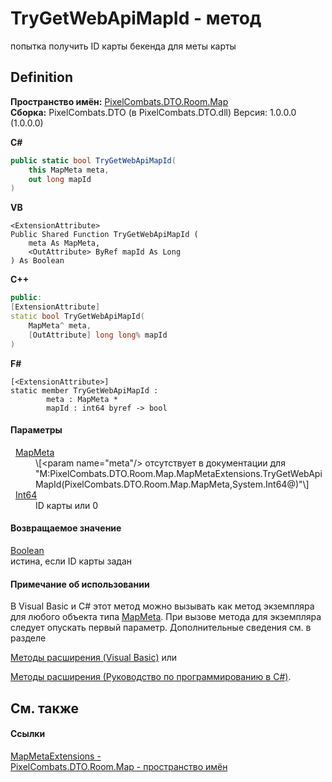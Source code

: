 # TryGetWebApiMapId - метод


попытка получить ID карты бекенда для меты карты



## Definition
**Пространство имён:** <a href="7c5eed33-2080-522a-573c-c524c805b022">PixelCombats.DTO.Room.Map</a>  
**Сборка:** PixelCombats.DTO (в PixelCombats.DTO.dll) Версия: 1.0.0.0 (1.0.0.0)

**C#**
``` C#
public static bool TryGetWebApiMapId(
	this MapMeta meta,
	out long mapId
)
```
**VB**
``` VB
<ExtensionAttribute>
Public Shared Function TryGetWebApiMapId ( 
	meta As MapMeta,
	<OutAttribute> ByRef mapId As Long
) As Boolean
```
**C++**
``` C++
public:
[ExtensionAttribute]
static bool TryGetWebApiMapId(
	MapMeta^ meta, 
	[OutAttribute] long long% mapId
)
```
**F#**
``` F#
[<ExtensionAttribute>]
static member TryGetWebApiMapId : 
        meta : MapMeta * 
        mapId : int64 byref -> bool 
```



#### Параметры
<dl><dt>  <a href="3a7bd50c-6cf5-6691-b418-805a27a4b133">MapMeta</a></dt><dd>\[&lt;param name="meta"/&gt; отсутствует в документации для "M:PixelCombats.DTO.Room.Map.MapMetaExtensions.TryGetWebApiMapId(PixelCombats.DTO.Room.Map.MapMeta,System.Int64@)"\]</dd><dt>  <a href="https://learn.microsoft.com/dotnet/api/system.int64" target="_blank" rel="noopener noreferrer">Int64</a></dt><dd>ID карты или 0</dd></dl>

#### Возвращаемое значение
<a href="https://learn.microsoft.com/dotnet/api/system.boolean" target="_blank" rel="noopener noreferrer">Boolean</a>  
истина, если ID карты задан

#### Примечание об использовании
В Visual Basic и C# этот метод можно вызывать как метод экземпляра для любого объекта типа <a href="3a7bd50c-6cf5-6691-b418-805a27a4b133">MapMeta</a>. При вызове метода для экземпляра следует опускать первый параметр. Дополнительные сведения см. в разделе <a href="https://docs.microsoft.com/dotnet/visual-basic/programming-guide/language-features/procedures/extension-methods" target="_blank" rel="noopener noreferrer">

Методы расширения (Visual Basic)</a> или <a href="https://docs.microsoft.com/dotnet/csharp/programming-guide/classes-and-structs/extension-methods" target="_blank" rel="noopener noreferrer">

Методы расширения (Руководство по программированию в C#)</a>.

## См. также


#### Ссылки
<a href="cf11f3a7-f853-c6d1-a2dc-4e22c9be086b">MapMetaExtensions - </a>  
<a href="7c5eed33-2080-522a-573c-c524c805b022">PixelCombats.DTO.Room.Map - пространство имён</a>  
